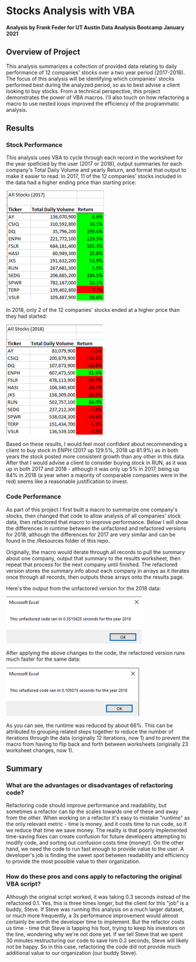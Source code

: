 # Stocks Analysis with VBA
#### Analysis by Frank Feder for UT Austin Data Analysis Bootcamp January 2021
## Overview of Project
This analysis summarizes a collection of provided data relating to daily performance of 12 companies' stocks over a two year period (2017-2018). The focus of this analysis will be identifying which companies' stocks performed best during the analyzed period, so as to best advise a client looking to buy stocks.
From a technical perspective, this project demonstrates the power of VBA macros. I'll also touch on how refactoring a macro to use nested loops improved the efficiency of the programmatic analysis.

## Results
### Stock Performance
This analysis uses VBA to cycle through each record in the worksheet for the year speficied by the user (2017 or 2018), output summaries for each company's Total Daily Volume and yearly Return, and format that output to make it easier to read. 
In 2017, 11 of the 12 companies' stocks included in the data had a higher ending price than starting price:

![](./Resources/VBA_Challenge_2017.png)

In 2018, only 2 of the 12 companies' stocks ended at a higher price than they had started:

![](./Resources/VBA_Challenge_2018.png)

Based on these results, I would feel most confident about recommending a client to buy stock in ENPH (2017 up 129.5%, 2018 up 81.9%) as in both years the stock posted more consistent growth than any other in this data. After that I would advise a client to consider buying stock in RUN, as it was up in both 2017 and 2018 - although it was only up 5% in 2017, being up 84% in 2018 (a year when a majority of comparable companies were in the red) seems like a reasonable justification to invest.

### Code Performance
As part of this project I first built a macro to summarize one company's stocks, then changed that code to allow analysis of all companies' stock data, then refactored that macro to improve performance. Below I will show the differences in runtime between the unfactored and refactored versions for 2018, although the differences for 2017 are very similar and can be found in the /Resources folder of this repo.

Originally, the macro would iterate through all records to pull the summary about one company, output that summary to the results worksheet, then repeat that process for the next company until finished. The refactored version stores the summary info about each company in arrays as it iterates once through all records, then outputs those arrays onto the results page.

Here's the output from the unfactored version for the 2018 data:

![](./Resources/unfactored2018.png)

After applying the above changes to the code, the refactored version runs much faster for the same data:

![](./Resources/refactored2018.png)

As you can see, the runtime was reduced by about 66%. This can be attributed to grouping related steps together to reduce the number of iterations through the data (originally 12 iterations, now 1) and to prevent the macro from having to flip back and forth between worksheets (originally 23 worksheet changes, now 1). 

## Summary
### What are the advantages or disadvantages of refactoring code?
Refactoring code should improve performance and readability, but sometimes a refactor can tip the scales towards one of these and away from the other. When working on a refactor it's easy to mistake "runtime" as the only relevant metric - time is money, and it costs time to run code, so if we reduce that time we save money. The reality is that poorly implemented time-saving fixes can create confusion for future developers attempting to modify code, and sorting out confusion costs time (money!). On the other hand, we need the code to run fast enough to provide value to the user. A developer's job is finding the sweet spot between readability and efficiency to provide the most possible value to their organization.

### How do these pros and cons apply to refactoring the original VBA script?
Although the original script worked, it was taking 0.3 seconds instead of the refactored 0.1. Yes, this is three times longer, but the client for this "job" is a buddy, Steve. If Steve was running this analysis on a much larger dataset, or much more frequently, a 3x performance improvement would almost certainly be worth the developer time to implement. But the refactor costs us time - time that Steve is tapping his foot, trying to keep his investors on the line, wondering why we're not done yet. If we tell Steve that we spent 30 minutes restructuring our code to save him 0.2 seconds, Steve will likely not be happy. So in this case, refactoring the code did not provide much additional value to our organization (our buddy Steve).